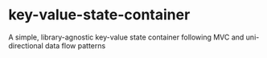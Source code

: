 # key-value-state-container
A simple, library-agnostic key-value state container following MVC and uni-directional data flow patterns
